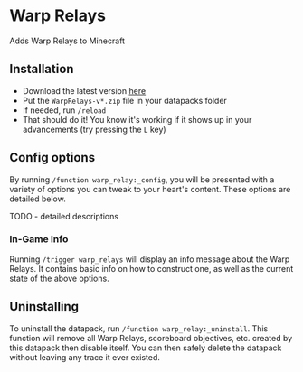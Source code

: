 # Warp Relays

Adds Warp Relays to Minecraft

## Installation

- Download the latest version [here](https://github.com/msyverw/warp-relays/releases/latest)
- Put the `WarpRelays-v*.zip` file in your datapacks folder
- If needed, run `/reload`
- That should do it! You know it's working if it shows up in your advancements (try pressing the `L` key)

## Config options

By running `/function warp_relay:_config`, you will be presented with a variety of options you can tweak to your heart's content. These options are detailed below.

TODO - detailed descriptions

### In-Game Info

Running `/trigger warp_relays` will display an info message about the Warp Relays. It contains basic info on how to construct one, as well as the current state of the above options.

## Uninstalling

To uninstall the datapack, run `/function warp_relay:_uninstall`. This function will remove all Warp Relays, scoreboard objectives, etc. created by this datapack then disable itself. You can then safely delete the datapack without leaving any trace it ever existed.
